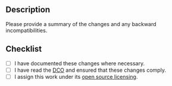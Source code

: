 ## Description

Please provide a summary of the changes and any backward incompatibilities.

## Checklist

- [ ] I have documented these changes where necessary.
- [ ] I have read the [DCO][DCO] and ensured that these changes comply.
- [ ] I assign this work under its [open source licensing][terms].

[DCO]: https://github.com/0xNeshi/motsu-tutorial/blob/master/licenses/DCO.txt
[terms]: https://github.com/0xNeshi/motsu-tutorial/blob/master/licenses/COPYRIGHT.md
